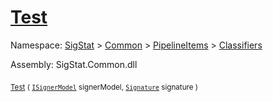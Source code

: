 # [Test](./OptimalDtwClassifier-100663867.md)

Namespace: [SigStat]() > [Common](./../../../README.md) > [PipelineItems]() > [Classifiers](./../README.md)

Assembly: SigStat.Common.dll

<sub>[Test](./OptimalDtwClassifier-100663867.md) ( [`ISignerModel`](./../../../Pipeline/ISignerModel.md) signerModel, [`Signature`](./../../../Signature.md) signature )</sub>&nbsp; &nbsp; &nbsp; &nbsp; &nbsp; &nbsp; &nbsp; &nbsp; &nbsp;<sub></sub>
